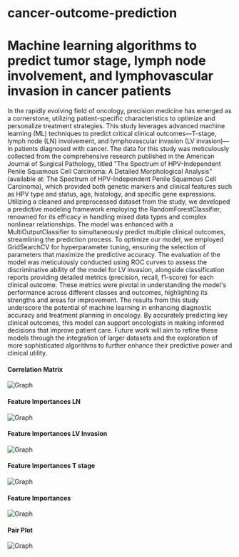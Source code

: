# cancer-outcome-prediction
# Machine learning algorithms to predict tumor stage, lymph node involvement, and lymphovascular invasion in cancer patients
In the rapidly evolving field of oncology, precision medicine has emerged as a cornerstone, utilizing patient-specific characteristics to optimize and personalize treatment strategies. This study leverages advanced machine learning (ML) techniques to predict critical clinical outcomes—T-stage, lymph node (LN) involvement, and lymphovascular invasion (LV invasion)—in patients diagnosed with cancer. The data for this study was meticulously collected from the comprehensive research published in the American Journal of Surgical Pathology, titled "The Spectrum of HPV-Independent Penile Squamous Cell Carcinoma: A Detailed Morphological Analysis" (available at: The Spectrum of HPV-Independent Penile Squamous Cell Carcinoma), which provided both genetic markers and clinical features such as HPV type and status, age, histology, and specific gene expressions.
Utilizing a cleaned and preprocessed dataset from the study, we developed a predictive modeling framework employing the RandomForestClassifier, renowned for its efficacy in handling mixed data types and complex nonlinear relationships. The model was enhanced with a MultiOutputClassifier to simultaneously predict multiple clinical outcomes, streamlining the prediction process. To optimize our model, we employed GridSearchCV for hyperparameter tuning, ensuring the selection of parameters that maximize the predictive accuracy.
The evaluation of the model was meticulously conducted using ROC curves to assess the discriminative ability of the model for LV invasion, alongside classification reports providing detailed metrics (precision, recall, f1-score) for each clinical outcome. These metrics were pivotal in understanding the model's performance across different classes and outcomes, highlighting its strengths and areas for improvement.
The results from this study underscore the potential of machine learning in enhancing diagnostic accuracy and treatment planning in oncology. By accurately predicting key clinical outcomes, this model can support oncologists in making informed decisions that improve patient care. Future work will aim to refine these models through the integration of larger datasets and the exploration of more sophisticated algorithms to further enhance their predictive power and clinical utility.

#### Correlation Matrix
![Graph](https://github.com/ZahraHaghani/cancer-outcome-prediction/blob/master/images/correlation_matrix.jpg)

#### Feature Importances LN
![Graph](https://github.com/ZahraHaghani/cancer-outcome-prediction/blob/master/images/feature_importances_LN.png)

#### Feature Importances LV Invasion
![Graph](https://github.com/ZahraHaghani/cancer-outcome-prediction/blob/master/images/feature_importances_LV-invasion.png)

#### Feature Importances T stage
![Graph](https://github.com/ZahraHaghani/cancer-outcome-prediction/blob/master/images/feature_importances_T-stage.png)

#### Feature Importances
![Graph](https://github.com/ZahraHaghani/cancer-outcome-prediction/blob/master/images/feature_importances.png)

#### Pair Plot
![Graph](https://github.com/ZahraHaghani/cancer-outcome-prediction/blob/master/images/pairplot.png)
